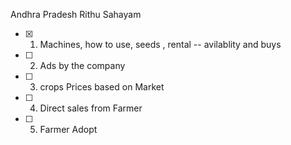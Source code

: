  Andhra Pradesh Rithu Sahayam

- [x]  1. Machines, how to use, seeds , rental -- avilablity and buys 
- [ ]  2. Ads by the company
- [ ]  3. crops Prices based on Market 
- [ ]  4. Direct sales from Farmer
- [ ]  5. Farmer Adopt
